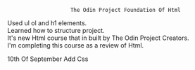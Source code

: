                         The Odin Project Foundation Of Html

Used ul ol and h1 elements.  
Learned how to structure project.  
It's new Html course that in built by The Odin Project Creators.  
I'm completing this course as a review of Html. 

10th Of September
Add Css